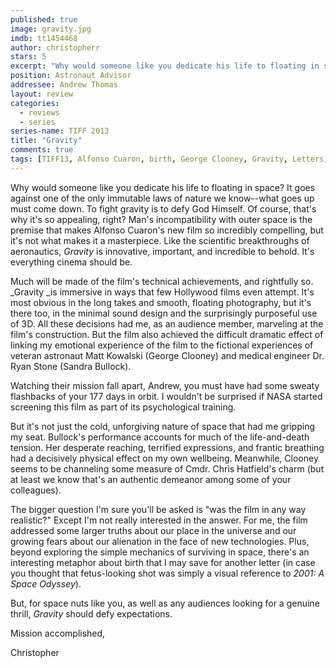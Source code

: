 ```yaml
---
published: true
image: gravity.jpg
imdb: tt1454468
author: christopherr 
stars: 5
excerpt: "Why would someone like you dedicate his life to floating in space? It goes against one of the only immutable laws of nature we know—what goes up must come down."
position: Astronaut Advisor
addressee: Andrew Thomas
layout: review
categories:
  - reviews
  - series
series-name: TIFF 2013
title: "Gravity"
comments: true
tags: [TIFF13, Alfonso Cuaron, birth, George Clooney, Gravity, Letters, Oscars 2014, Sandra Bullock, sc-fi, space, TIFF, Toronto International Film Festival]
---
```

Why would someone like you dedicate his life to floating in space? It goes against one of the only immutable laws of nature we know--what goes up must come down. To fight gravity is to defy God Himself. Of course, that's why it's so appealing, right? Man's incompatibility with outer space is the premise that makes Alfonso Cuaron's new film so incredibly compelling, but it's not what makes it a masterpiece. Like the scientific breakthroughs of aeronautics, _Gravity_ is innovative, important, and incredible to behold. It's everything cinema should be.

Much will be made of the film's technical achievements, and rightfully so. _Gravity _is immersive in ways that few Hollywood films even attempt. It's most obvious in the long takes and smooth, floating photography, but it's there too, in the minimal sound design and the surprisingly purposeful use of 3D. All these decisions had me, as an audience member, marveling at the film's construction. But the film also achieved the difficult dramatic effect of linking my emotional experience of the film to the fictional experiences of veteran astronaut Matt Kowalski (George Clooney) and medical engineer Dr. Ryan Stone (Sandra Bullock).

Watching their mission fall apart, Andrew, you must have had some sweaty flashbacks of your 177 days in orbit. I wouldn't be surprised if NASA started screening this film as part of its psychological training.

But it's not just the cold, unforgiving nature of space that had me gripping my seat. Bullock's performance accounts for much of the life-and-death tension. Her desperate reaching, terrified expressions, and frantic breathing had a decisively physical effect on my own wellbeing. Meanwhile, Clooney seems to be channeling some measure of Cmdr. Chris Hatfield's charm (but at least we know that's an authentic demeanor among some of your colleagues). 

The bigger question I'm sure you'll be asked is "was the film in any way realistic?" Except I'm not really interested in the answer. For me, the film addressed some larger truths about our place in the universe and our growing fears about our alienation in the face of new technologies. Plus, beyond exploring the simple mechanics of surviving in space, there's an interesting metaphor about birth that I may save for another letter (in case you thought that fetus-looking shot was simply a visual reference to _2001: A Space Odyssey_). 

But, for space nuts like you, as well as any audiences looking for a genuine thrill, _Gravity_ should defy expectations.

Mission accomplished,

Christopher